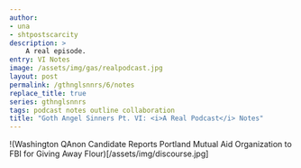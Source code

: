 ```yaml
---
author:
- una
- shtpostscarcity
description: >
    A real episode.
entry: VI Notes
image: /assets/img/gas/realpodcast.jpg
layout: post
permalink: /gthnglsnnrs/6/notes
replace_title: true
series: gthnglsnnrs
tags: podcast notes outline collaboration
title: "Goth Angel Sinners Pt. VI: <i>A Real Podcast</i> Notes"
---
```


!(Washington QAnon Candidate Reports Portland Mutual Aid Organization to FBI for
Giving Away Flour)[/assets/img/discourse.jpg]
